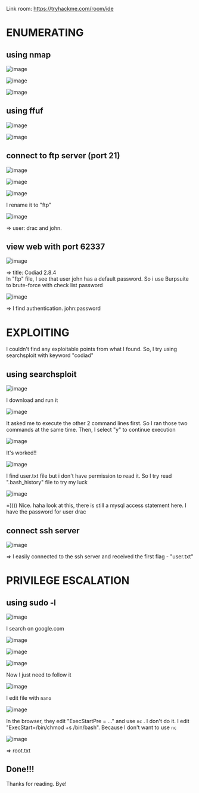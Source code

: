 Link room: https://tryhackme.com/room/ide
# ENUMERATING
## using nmap

![image](https://github.com/nguyenngocdung18/tryhackme/assets/134156226/ff67cb0c-b19b-4f48-bf63-c6d9474b36b7)

![image](https://github.com/nguyenngocdung18/tryhackme/assets/134156226/9ef6195c-9d29-4766-84b4-546fd7aed980)

![image](https://github.com/nguyenngocdung18/tryhackme/assets/134156226/0bf012dc-21f1-447a-80a9-4fe7eeb70c67)

## using ffuf
![image](https://github.com/nguyenngocdung18/tryhackme/assets/134156226/3e094ad7-759e-443d-9e6e-966ada0e05b4)

![image](https://github.com/nguyenngocdung18/tryhackme/assets/134156226/088a40e4-f60b-48c9-94d2-602023ae89eb)

## connect to ftp server (port 21)
![image](https://github.com/nguyenngocdung18/tryhackme/assets/134156226/5e6e501b-c2a8-4e19-8a38-5399cd66e082)

![image](https://github.com/nguyenngocdung18/tryhackme/assets/134156226/5b0b7c98-3010-4a9c-a98f-f3541aeb187d)

![image](https://github.com/nguyenngocdung18/tryhackme/assets/134156226/c38ff2be-b7a9-4a31-8947-1a5eb5e378d2)

I rename it to "ftp"

![image](https://github.com/nguyenngocdung18/tryhackme/assets/134156226/ae17acb3-1657-4915-b056-24636e0dcc9b)

=> user: drac and john. 


## view web with port 62337
![image](https://github.com/nguyenngocdung18/tryhackme/assets/134156226/b9b3e1b5-8b9f-4281-8264-af5fd524191f)

=> title: Codiad 2.8.4
<br>
In "ftp" file, I see that user john has a default password. So i use Burpsuite to brute-force with check list password

![image](https://github.com/nguyenngocdung18/tryhackme/assets/134156226/d8fc1b77-a0ad-4dc5-9dd3-4e851ef6e6c8)

=> I find authentication. john:password
# EXPLOITING
I couldn't find any exploitable points from what I found. So, I try using searchsploit with keyword "codiad"
## using searchsploit
![image](https://github.com/nguyenngocdung18/tryhackme/assets/134156226/f0eefb90-86c8-42d6-a472-035becd8b780)

I download and run it

![image](https://github.com/nguyenngocdung18/tryhackme/assets/134156226/6d61c0ea-6042-421f-b0f1-dcd641d591da)

It asked me to execute the other 2 command lines first. So I ran those two commands at the same time. Then, I select "y" to continue execution

![image](https://github.com/nguyenngocdung18/tryhackme/assets/134156226/aa6f2c21-b742-4f7b-8152-3daf430a3c5c)

It's worked!! 

![image](https://github.com/nguyenngocdung18/tryhackme/assets/134156226/ddfa6c71-73d9-4e63-8a64-d9ebc266d382)

I find user.txt file but i don't have permission to read it. So I try read ".bash_history" file to try my luck

![image](https://github.com/nguyenngocdung18/tryhackme/assets/134156226/02dd3a59-ab6a-464c-b749-9e4927238ed4)

=)))) Nice. haha look at this, there is still a mysql access statement here. I have the password for user drac

## connect ssh server
![image](https://github.com/nguyenngocdung18/tryhackme/assets/134156226/42dff344-d795-4ce8-a5f9-33afe8edfa27)

=> I easily connected to the ssh server and received the first flag - "user.txt" 
# PRIVILEGE ESCALATION
## using sudo -l
![image](https://github.com/nguyenngocdung18/tryhackme/assets/134156226/546079ad-3d8f-4a02-a085-55bf2e069345)

I search on google.com 

![image](https://github.com/nguyenngocdung18/tryhackme/assets/134156226/5618d82a-2b6b-4a03-8234-09ee462703a1)

![image](https://github.com/nguyenngocdung18/tryhackme/assets/134156226/4a52fa44-0ace-4adc-bbeb-e10f47f1e530)

![image](https://github.com/nguyenngocdung18/tryhackme/assets/134156226/30f99040-38a6-4d9e-9ba4-a5d9633570d9)

Now I just need to follow it

![image](https://github.com/nguyenngocdung18/tryhackme/assets/134156226/e23dba9c-3e60-4f06-a158-2351053108ae)

I edit file with ```nano```

![image](https://github.com/nguyenngocdung18/tryhackme/assets/134156226/138131c1-0f19-49bb-9ea0-47c7a3bd63b5)

In the browser, they edit "ExecStartPre = ..." and use ```nc``` . I don't do it. I edit "ExecStart=/bin/chmod +s /bin/bash". Because I don't want to use ```nc```

![image](https://github.com/nguyenngocdung18/tryhackme/assets/134156226/732efdcb-48a6-47d6-80d0-28918fde74ed)

=> root.txt
## Done!!!
Thanks for reading. Bye!
